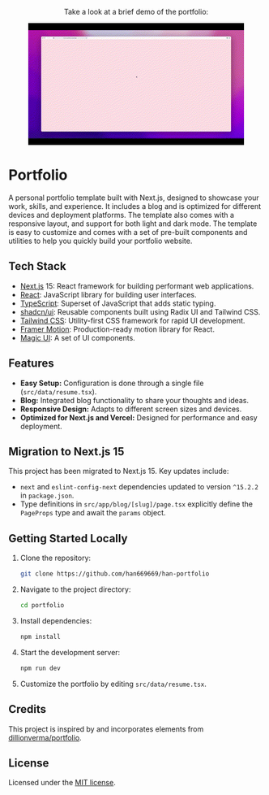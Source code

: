 <p align="center">
  Take a look at a brief demo of the portfolio:
</p>

<p align="center">
  <img src="./public/han-portfolio.gif" alt="Portfolio Demo">
</p>

# Portfolio

A personal portfolio template built with Next.js, designed to showcase your work, skills, and experience. It includes a blog and is optimized for different devices and deployment platforms. The template also comes with a responsive layout, and support for both light and dark mode. The template is easy to customize and comes with a set of pre-built components and utilities to help you quickly build your portfolio website.

## Tech Stack

-   [Next.js](https://nextjs.org/) 15: React framework for building performant web applications.
-   [React](https://reactjs.org/): JavaScript library for building user interfaces.
-   [TypeScript](https://www.typescriptlang.org/): Superset of JavaScript that adds static typing.
-   [shadcn/ui](https://ui.shadcn.com/): Reusable components built using Radix UI and Tailwind CSS.
-   [Tailwind CSS](https://tailwindcss.com/): Utility-first CSS framework for rapid UI development.
-   [Framer Motion](https://www.framer.com/motion/): Production-ready motion library for React.
-   [Magic UI](https://magicui.design/): A set of UI components.

## Features

-   **Easy Setup:** Configuration is done through a single file (`src/data/resume.tsx`).
-   **Blog:** Integrated blog functionality to share your thoughts and ideas.
-   **Responsive Design:** Adapts to different screen sizes and devices.
-   **Optimized for Next.js and Vercel:** Designed for performance and easy deployment.

## Migration to Next.js 15

This project has been migrated to Next.js 15. Key updates include:

-   `next` and `eslint-config-next` dependencies updated to version `^15.2.2` in `package.json`.
-   Type definitions in `src/app/blog/[slug]/page.tsx` explicitly define the `PageProps` type and await the `params` object.

## Getting Started Locally

1.  Clone the repository:

    ```bash
    git clone https://github.com/han669669/han-portfolio
    ```

2.  Navigate to the project directory:

    ```bash
    cd portfolio
    ```

3.  Install dependencies:

    ```bash
    npm install
    ```

4.  Start the development server:

    ```bash
    npm run dev
    ```

5.  Customize the portfolio by editing `src/data/resume.tsx`.

## Credits

This project is inspired by and incorporates elements from [dillionverma/portfolio](https://github.com/dillionverma/portfolio).

## License

Licensed under the [MIT license](https://github.com/dillionverma/portfolio/blob/main/LICENSE.md).

